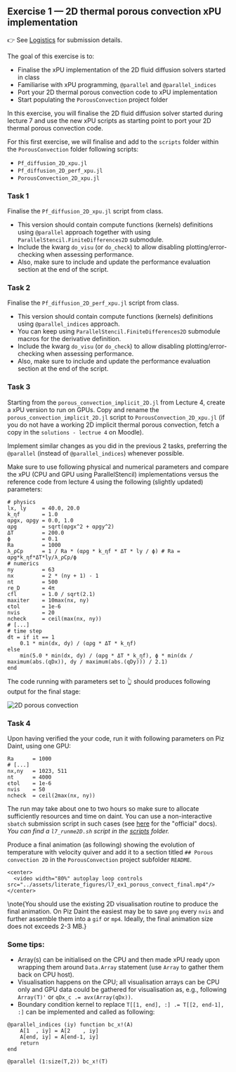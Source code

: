 <!--This file was generated, do not modify it.-->
## Exercise 1 — **2D thermal porous convection xPU implementation**

👉 See [Logistics](/logistics/#submission) for submission details.

The goal of this exercise is to:
- Finalise the xPU implementation of the 2D fluid diffusion solvers started in class
- Familiarise with xPU programming, `@parallel` and `@parallel_indices`
- Port your 2D thermal porous convection code to xPU implementation
- Start populating the `PorousConvection` project folder

In this exercise, you will finalise the 2D fluid diffusion solver started during lecture 7 and use the new xPU scripts as starting point to port your 2D thermal porous convection code.

For this first exercise, we will finalise and add to the `scripts` folder within the `PorousConvection` folder following scripts:
- `Pf_diffusion_2D_xpu.jl`
- `Pf_diffusion_2D_perf_xpu.jl`
- `PorousConvection_2D_xpu.jl`

### Task 1

Finalise the `Pf_diffusion_2D_xpu.jl` script from class.
- This version should contain compute functions (kernels) definitions using `@parallel` approach together with using `ParallelStencil.FiniteDifferences2D` submodule.
- Include the kwarg `do_visu` (or `do_check`) to allow disabling plotting/error-checking when assessing performance.
- Also, make sure to include and update the performance evaluation section at the end of the script.

### Task 2

Finalise the `Pf_diffusion_2D_perf_xpu.jl` script from class.
- This version should contain compute functions (kernels) definitions using `@parallel_indices` approach.
- You can keep using `ParallelStencil.FiniteDifferences2D` submodule macros for the derivative definition.
- Include the kwarg `do_visu` (or `do_check`) to allow disabling plotting/error-checking when assessing performance.
- Also, make sure to include and update the performance evaluation section at the end of the script.

### Task 3

Starting from the `porous_convection_implicit_2D.jl` from Lecture 4, create a xPU version to run on GPUs. Copy and rename the `porous_convection_implicit_2D.jl` script to `PorousConvection_2D_xpu.jl` (if you do not have a working 2D implicit thermal porous convection, fetch a copy in the `solutions - lectrue 4` on Moodle).

Implement similar changes as you did in the previous 2 tasks, preferring the `@parallel` (instead of `@parallel_indices`) whenever possible.

Make sure to use following physical and numerical parameters and compare the xPU (CPU and GPU using ParallelStencil) implementations versus the reference code from lecture 4 using the following (slightly updated) parameters:

````julia:ex1
# physics
lx, ly     = 40.0, 20.0
k_ηf       = 1.0
αρgx, αρgy = 0.0, 1.0
αρg        = sqrt(αρgx^2 + αρgy^2)
ΔT         = 200.0
ϕ          = 0.1
Ra         = 1000
λ_ρCp      = 1 / Ra * (αρg * k_ηf * ΔT * ly / ϕ) # Ra = αρg*k_ηf*ΔT*ly/λ_ρCp/ϕ
# numerics
ny         = 63
nx         = 2 * (ny + 1) - 1
nt         = 500
re_D       = 4π
cfl        = 1.0 / sqrt(2.1)
maxiter    = 10max(nx, ny)
ϵtol       = 1e-6
nvis       = 20
ncheck     = ceil(max(nx, ny))
# [...]
# time step
dt = if it == 1
    0.1 * min(dx, dy) / (αρg * ΔT * k_ηf)
else
    min(5.0 * min(dx, dy) / (αρg * ΔT * k_ηf), ϕ * min(dx / maximum(abs.(qDx)), dy / maximum(abs.(qDy))) / 2.1)
end
````

The code running with parameters set to 👆 should produces following output for the final stage:

![2D porous convection](../assets/literate_figures/l7_ex1_porous_convect.png)

### Task 4

Upon having verified the your code, run it with following parameters on Piz Daint, using one GPU:

````julia:ex2
Ra      = 1000
# [...]
nx,ny   = 1023, 511
nt      = 4000
ϵtol    = 1e-6
nvis    = 50
ncheck  = ceil(2max(nx, ny))
````

The run may take about one to two hours so make sure to allocate sufficiently resources and time on daint. You can use a non-interactive `sbatch` submission script in such cases (see [here](https://user.cscs.ch/access/running/) for the "official" docs). _You can find a `l7_runme2D.sh` script in the [scripts](https://github.com/eth-vaw-glaciology/course-101-0250-00/blob/main/scripts/) folder._

Produce a final animation (as following) showing the evolution of temperature with velocity quiver and add it to a section titled `## Porous convection 2D` in the `PorousConvection` project subfolder `README`.
~~~
<center>
  <video width="80%" autoplay loop controls src="../assets/literate_figures/l7_ex1_porous_convect_final.mp4"/>
</center>
~~~

\note{You should use the existing 2D visualisation routine to produce the final animation. On Piz Daint the easiest may be to save `png` every `nvis` and further assemble them into a `gif` or `mp4`. Ideally, the final animation size does not exceeds 2-3 MB.}

### Some tips:

- Array(s) can be initialised on the CPU and then made xPU ready upon wrapping them around `Data.Array` statement (use `Array` to gather them back on CPU host).
- Visualisation happens on the CPU; all visualisation arrays can be CPU only and GPU data could be gathered for visualisation as, e.g., following `Array(T)'` or `qDx_c .= avx(Array(qDx))`.
- Boundary condition kernel to replace `T[[1, end], :] .= T[[2, end-1], :]` can be implemented and called as following:

````julia:ex3
@parallel_indices (iy) function bc_x!(A)
    A[1  , iy] = A[2    , iy]
    A[end, iy] = A[end-1, iy]
    return
end

@parallel (1:size(T,2)) bc_x!(T)
````

